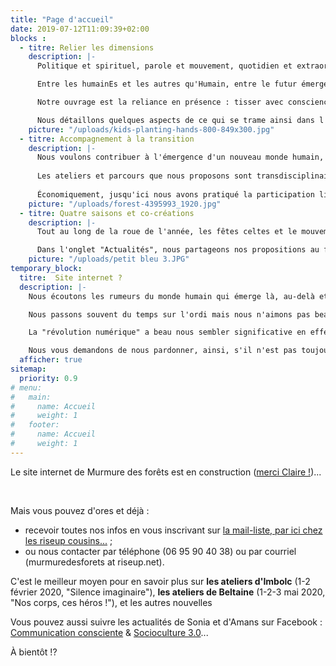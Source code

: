 ```yaml
---
title: "Page d'accueil"
date: 2019-07-12T11:09:39+02:00
blocks :
  - titre: Relier les dimensions
    description: |-
      Politique et spirituel, parole et mouvement, quotidien et extraordinaire, engagements dans l'action concrète ou la réflexion, le silence et la célébration, l'écologie pratique et l'écologie profonde...

      Entre les humainEs et les autres qu'Humain, entre le futur émergent et l'attention au sens de nos histoires...

      Notre ouvrage est la reliance en présence : tisser avec conscience le complexe écheveau du réel, fils entremêlés.

      Nous détaillons quelques aspects de ce qui se trame ainsi dans l'onglet "Articles".
    picture: "/uploads/kids-planting-hands-800-849x300.jpg"
  - titre: Accompagnement à la transition
    description: |-
      Nous voulons contribuer à l'émergence d'un nouveau monde humain, dans toutes les dimensions d'une culture écologique et sociale saine - telles qu'elles apparaissent par exemple dans la fleur de la permaculture (alimentation, habitat, santé, économie, arts, technologies, etc.) - en développant notre sensibilité, en approfondissant notre intelligence des relations et notre compréhension du Vivant.
      
      Les ateliers et parcours que nous proposons sont transdisciplinaires et expérientiels. Le vécu collectif nous semble aussi important que les approches formelles. Nous veillons à l'équivalence, et à tenir une posture de co-facilitation ajustée aux réels besoins en présence.
      
      Économiquement, jusqu'ici nous avons pratiqué la participation libre et consciente avec bonheur."
    picture: "/uploads/forest-4395993_1920.jpg"
  - titre: Quatre saisons et co-créations
    description: |-
      Tout au long de la roue de l'année, les fêtes celtes et le mouvement de la nature nous inspirent. Imbolc, Beltaine, Lugnasad & Samain, parfois les solstices ou les équinoxes : nous proposons des cercles et des ateliers ajustés à ces dates et aussi d'autres, à d'autres moments, et des ateliers, rencontres ou parcours spécifiques adaptés aux groupes auprès desquels nous travaillons.

      Dans l'onglet "Actualités", nous partageons nos propositions au fur et à mesure (en principe), et les archives demeurent pour se faire une idée de ce qui déjà a eu lieu.
    picture: "/uploads/petit bleu 3.JPG"
temporary_block:
  titre:  Site internet ?
  description: |-
    Nous écoutons les rumeurs du monde humain qui émerge là, au-delà et de toutes parts...

    Nous passons souvent du temps sur l'ordi mais nous n'aimons pas beaucoup ça au fond : nos cœurs nous appellent ailleurs.

    La "révolution numérique" a beau nous sembler significative en effet dans l'histoire de l'humanité, ça n'est pas une évidence pour nous de faire un site internet, en fait.

    Nous vous demandons de nous pardonner, ainsi, s'il n'est pas toujours à jour, ou si certaines formules ne sont pas aussi ajustées que nous le souhaiterions. À bientôt peut-être dans le monde en vrai !
  afficher: true
sitemap:
  priority: 0.9
# menu:
#   main:
#     name: Accueil
#     weight: 1
#   footer:
#     name: Accueil
#     weight: 1
---
```


Le site internet de Murmure des forêts est en construction ([merci Claire !](https://www.lassembleuse.fr/))...


<br>

Mais vous pouvez d'ores et déjà :
- recevoir toutes nos infos en vous inscrivant sur [la mail-liste, par ici chez les riseup cousins...](https://lists.riseup.net/www/info/murmuredesforets)  ;
- ou nous contacter par téléphone (06 95 90 40 38) ou par courriel (murmuredesforets at riseup.net).


C'est le meilleur moyen pour en savoir plus sur **les ateliers d'Imbolc** (1-2 février 2020, "Silence imaginaire"), **les ateliers de Beltaine** (1-2-3 mai 2020, "Nos corps, ces héros !"), et les autres nouvelles


Vous pouvez aussi suivre les actualités de Sonia et d'Amans sur Facebook : [Communication consciente](https://www.facebook.com/communiquerenconscience/) & [Socioculture 3.0](https://www.facebook.com/Socioculture3.0/)...


À bientôt !?
